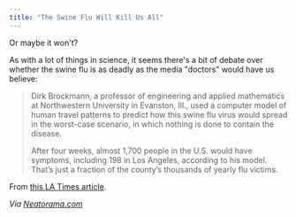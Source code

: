 ```yaml
---
title: "The Swine Flu Will Kill Us All"
---
```

<p>Or maybe it won't?</p>
<p>As with a lot of things in science, it seems there's a bit of debate over whether the swine flu is as deadly as the media "doctors" would have us believe:</p>
<blockquote><p>Dirk Brockmann, a professor of engineering and applied mathematics at Northwestern University in Evanston, Ill., used a computer model of human travel patterns to predict how this swine flu virus would spread in the worst-case scenario, in which nothing is done to contain the disease.</p>
<p>After four weeks, almost 1,700 people in the U.S. would have symptoms, including 198 in Los Angeles, according to his model. That’s just a fraction of the county’s thousands of yearly flu victims.</p></blockquote>
<p>From <a href="https://www.latimes.com/features/health/la-sci-swine-reality30-2009apr30,0,3606923.story">this LA Times article</a>.</p>
<p><em>Via <a href="https://www.neatorama.com/2009/04/30/scientists-swine-flu-milder-than-run-of-the-mill-winter-flu/">Neatorama.com</a></em></p>

